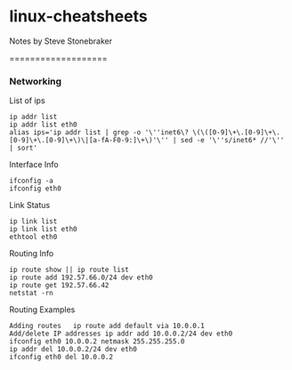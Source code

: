linux-cheatsheets
===================

Notes by Steve Stonebraker

===================

### Networking


List of ips

    ip addr list
    ip addr list eth0
    alias ips='ip addr list | grep -o '\''inet6\? \(\([0-9]\+\.[0-9]\+\.[0-9]\+\.[0-9]\+\)\|[a-fA-F0-9:]\+\)'\'' | sed -e '\''s/inet6* //'\'' | sort'

Interface Info

    ifconfig -a
    ifconfig eth0

Link Status

    ip link list
    ip link list eth0
    ethtool eth0

Routing Info

    ip route show || ip route list
    ip route add 192.57.66.0/24 dev eth0
    ip route get 192.57.66.42
    netstat -rn

Routing Examples

    Adding routes	ip route add default via 10.0.0.1
    Add/delete IP addresses	ip addr add 10.0.0.2/24 dev eth0
    ifconfig eth0 10.0.0.2 netmask 255.255.255.0
    ip addr del 10.0.0.2/24 dev eth0
    ifconfig eth0 del 10.0.0.2

